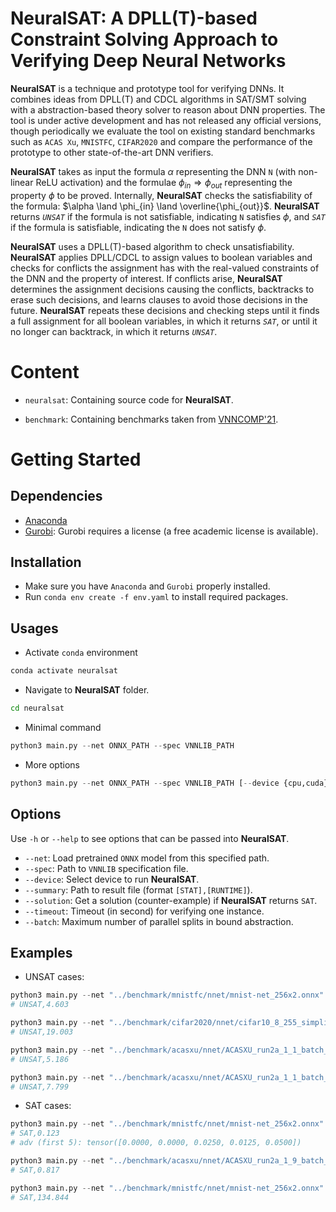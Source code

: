 **NeuralSAT**: A DPLL(T)-based Constraint Solving Approach to Verifying Deep Neural Networks
====================

**NeuralSAT** is a technique and prototype tool for verifying DNNs.  It combines ideas from DPLL(T) and CDCL algorithms in SAT/SMT solving with a abstraction-based theory solver to reason about DNN properties. The tool is under active development and has not released any official versions, though periodically we evaluate the tool on existing standard benchmarks such as `ACAS Xu`, `MNISTFC`, `CIFAR2020` and compare the performance of the prototype to other state-of-the-art DNN verifiers.

**NeuralSAT** takes as input the formula $\alpha$ representing the DNN `N` (with non-linear ReLU activation) and the formulae $\phi_{in}\Rightarrow \phi_{out}$ representing the property $\phi$ to be proved. Internally, **NeuralSAT** checks the satisfiability of the formula: $\alpha \land \phi_{in} \land \overline{\phi_{out}}$. **NeuralSAT** returns *`UNSAT`* if the formula is not satisfiable, indicating  `N` satisfies $\phi$, and *`SAT`* if the formula is satisfiable, indicating the `N` does not satisfy $\phi$.

**NeuralSAT** uses a  DPLL(T)-based algorithm to check unsatisfiability. **NeuralSAT** applies DPLL/CDCL to assign values to boolean variables and checks for conflicts the assignment has with the real-valued constraints of the DNN and the property of interest. If conflicts arise, **NeuralSAT** determines the assignment decisions causing the conflicts, backtracks to erase such decisions, and learns clauses to avoid those decisions in the future. **NeuralSAT** repeats these decisions and checking steps until it finds a full assignment for all boolean variables, in which it returns *`SAT`*, or until it no longer can backtrack, in which it returns *`UNSAT`*.

Content
====================
- ```neuralsat```: Containing source code for **NeuralSAT**.

- ```benchmark```: Containing benchmarks taken from [VNNCOMP'21](https://github.com/stanleybak/vnncomp2021).



Getting Started
====================

## Dependencies
- [Anaconda](https://www.anaconda.com/)
- [Gurobi](https://www.gurobi.com/): Gurobi requires a license (a free academic license is available).

## Installation
- Make sure you have `Anaconda` and `Gurobi` properly installed.
- Run `conda env create -f env.yaml` to install required packages.

## Usages

- Activate `conda` environment

```bash
conda activate neuralsat
```

- Navigate to **NeuralSAT** folder.

```bash
cd neuralsat
```

- Minimal command

```python
python3 main.py --net ONNX_PATH --spec VNNLIB_PATH
```

- More options

```python
python3 main.py --net ONNX_PATH --spec VNNLIB_PATH [--device {cpu,cuda}] [--timeout TIMEOUT] [--summary OUTPUT_FILE] [--batch BATCH] [--solution]
```


## Options
Use ```-h``` or ```--help``` to see options that can be passed into **NeuralSAT**. 

- `--net`: Load pretrained `ONNX` model from this specified path.
- `--spec`: Path to `VNNLIB` specification file.
- `--device`: Select device to run **NeuralSAT**.
- `--summary`: Path to result file (format `[STAT],[RUNTIME]`).
- `--solution`: Get a solution (counter-example) if **NeuralSAT** returns `SAT`.
- `--timeout`: Timeout (in second) for verifying one instance.
- `--batch`: Maximum number of parallel splits in bound abstraction.

## Examples

- UNSAT cases:

```python
python3 main.py --net "../benchmark/mnistfc/nnet/mnist-net_256x2.onnx" --spec "../benchmark/mnistfc/spec/prop_0_0.03.vnnlib" --device cuda
# UNSAT,4.603
```

```python
python3 main.py --net "../benchmark/cifar2020/nnet/cifar10_8_255_simplified.onnx" --spec "../benchmark/cifar2020/spec/cifar10_spec_idx_76_eps_0.03137_n1.vnnlib"  --device cuda
# UNSAT,19.003
```

```python
python3 main.py --net "../benchmark/acasxu/nnet/ACASXU_run2a_1_1_batch_2000.onnx" --spec "../benchmark/acasxu/spec/prop_4.vnnlib" --device cuda
# UNSAT,5.186
```

```python
python3 main.py --net "../benchmark/acasxu/nnet/ACASXU_run2a_1_1_batch_2000.onnx" --spec "../benchmark/acasxu/spec/prop_4.vnnlib" --device cpu
# UNSAT,7.799
```


- SAT cases:

```python
python3 main.py --net "../benchmark/mnistfc/nnet/mnist-net_256x2.onnx" --spec "../benchmark/mnistfc/spec/prop_1_0.05.vnnlib" --solution --device cuda
# SAT,0.123
# adv (first 5): tensor([0.0000, 0.0000, 0.0250, 0.0125, 0.0500])
```

```python
python3 main.py --net "../benchmark/acasxu/nnet/ACASXU_run2a_1_9_batch_2000.onnx" --spec "../benchmark/acasxu/spec/prop_7.vnnlib" --device cuda
# SAT,0.817
```

```python
python3 main.py --net "../benchmark/mnistfc/nnet/mnist-net_256x2.onnx" --spec "../benchmark/mnistfc/spec/prop_0_0.05.vnnlib" --device cuda
# SAT,134.844
```
